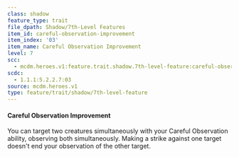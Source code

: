 ```yaml
---
class: shadow
feature_type: trait
file_dpath: Shadow/7th-Level Features
item_id: careful-observation-improvement
item_index: '03'
item_name: Careful Observation Improvement
level: 7
scc:
  - mcdm.heroes.v1:feature.trait.shadow.7th-level-feature:careful-observation-improvement
scdc:
  - 1.1.1:5.2.2.7:03
source: mcdm.heroes.v1
type: feature/trait/shadow/7th-level-feature
---
```


#### Careful Observation Improvement

You can target two creatures simultaneously with your Careful Observation ability, observing both simultaneously. Making a strike against one target doesn't end your observation of the other target.
